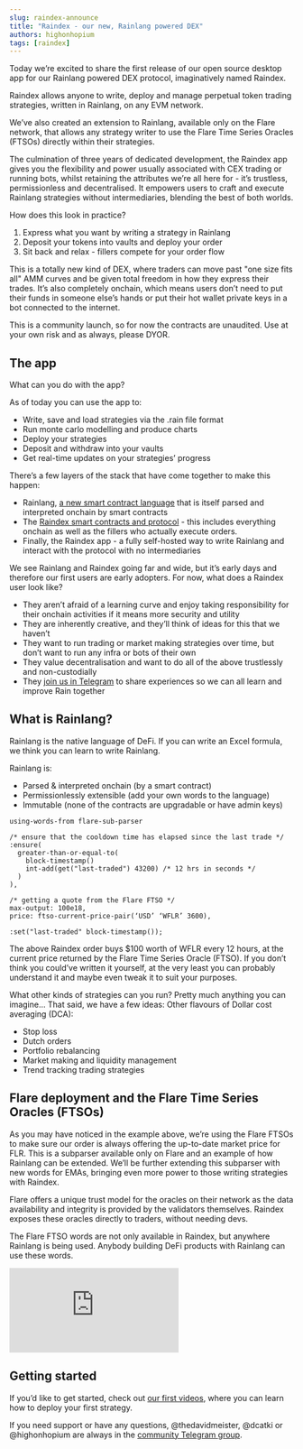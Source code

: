 ```yaml
---
slug: raindex-announce
title: "Raindex - our new, Rainlang powered DEX"
authors: highonhopium
tags: [raindex]
---
```


Today we’re excited to share the first release of our open source desktop app for our Rainlang powered DEX protocol, imaginatively named Raindex.

Raindex allows anyone to write, deploy and manage perpetual token trading strategies, written in Rainlang, on any EVM network.

We’ve also created an extension to Rainlang, available only on the Flare network, that allows any strategy writer to use the Flare Time Series Oracles (FTSOs) directly within their strategies.

The culmination of three years of dedicated development, the Raindex app gives you the flexibility and power usually associated with CEX trading or running bots, whilst retaining the attributes we’re all here for - it’s trustless, permissionless and decentralised. It empowers users to craft and execute Rainlang strategies without intermediaries, blending the best of both worlds.

How does this look in practice?

1. Express what you want by writing a strategy in Rainlang
2. Deposit your tokens into vaults and deploy your order
3. Sit back and relax - fillers compete for your order flow

This is a totally new kind of DEX, where traders can move past "one size fits all" AMM curves and be given total freedom in how they express their trades. It’s also completely onchain, which means users don’t need to put their funds in someone else’s hands or put their hot wallet private keys in a bot connected to the internet.

This is a community launch, so for now the contracts are unaudited. Use at your own risk and as always, please DYOR.

## The app
What can you do with the app?

As of today you can use the app to:
- Write, save and load strategies via the .rain file format
- Run monte carlo modelling and produce charts
- Deploy your strategies
- Deposit and withdraw into your vaults
- Get real-time updates on your strategies’ progress

There’s a few layers of the stack that have come together to make this happen:
- Rainlang, [a new smart contract language](../intro) that is itself parsed and interpreted onchain by smart contracts
- The [Raindex smart contracts and protocol](../raindex/overview) - this includes everything onchain as well as the fillers who actually execute orders.
- Finally, the Raindex app - a fully self-hosted way to write Rainlang and interact with the protocol with no intermediaries

We see Rainlang and Raindex going far and wide, but it’s early days and therefore our first users are early adopters. For now, what does a Raindex user look like?
- They aren’t afraid of a learning curve and enjoy taking responsibility for their onchain activities if it means more security and utility
- They are inherently creative, and they’ll think of ideas for this that we haven’t
- They want to run trading or market making strategies over time, but don’t want to run any infra or bots of their own
- They value decentralisation and want to do all of the above trustlessly and non-custodially
- They [join us in Telegram](https://t.me/+w4mJbCT6IfI2YTU0) to share experiences so we can all learn and improve Rain together

## What is Rainlang?
Rainlang is the native language of DeFi. If you can write an Excel formula, we think you can learn to write Rainlang. 

Rainlang is:
- Parsed & interpreted onchain (by a smart contract)
- Permissionlessly extensible (add your own words to the language)
- Immutable (none of the contracts are upgradable or have admin keys)

```
using-words-from flare-sub-parser

/* ensure that the cooldown time has elapsed since the last trade */
:ensure(
  greater-than-or-equal-to(
    block-timestamp()
    int-add(get("last-traded") 43200) /* 12 hrs in seconds */
  )
),

/* getting a quote from the Flare FTSO */
max-output: 100e18,
price: ftso-current-price-pair(‘USD’ ‘WFLR’ 3600),

:set("last-traded" block-timestamp());
```

The above Raindex order buys $100 worth of WFLR every 12 hours, at the current price returned by the Flare Time Series Oracle (FTSO). If you don’t think you could’ve written it yourself, at the very least you can probably understand it and maybe even tweak it to suit your purposes.

What other kinds of strategies can you run? Pretty much anything you can imagine… That said, we have a few ideas:
Other flavours of Dollar cost averaging (DCA):
- Stop loss
- Dutch orders
- Portfolio rebalancing
- Market making and liquidity management
- Trend tracking trading strategies

## Flare deployment and the Flare Time Series Oracles (FTSOs)

As you may have noticed in the example above, we’re using the Flare FTSOs to make sure our order is always offering the up-to-date market price for FLR. This is a subparser available only on Flare and an example of how Rainlang can be extended. We’ll be further extending this subparser with new words for EMAs, bringing even more power to those writing strategies with Raindex.

Flare offers a unique trust model for the oracles on their network as the data availability and integrity is provided by the validators themselves. Raindex exposes these oracles directly to traders, without needing devs.

The Flare FTSO words are not only available in Raindex, but anywhere Rainlang is being used. Anybody building DeFi products with Rainlang can use these words. 

<div style={{ position: 'relative', paddingBottom: '64.63%', height: 0 }}>
    <iframe
      src="https://www.loom.com/embed/fca750f31f0a43258891cea0ddacb588?sid=60d203be-a4a0-4597-ab18-5ab43fc10516"
      frameborder="0"
      allowFullScreen
      style={{ position: 'absolute', top: 0, left: 0, width: '100%', height: '100%' }}
    ></iframe>
  </div>

## Getting started
If you’d like to get started, check out [our first videos](../raindex/example-strats/examples), where you can learn how to deploy your first strategy.

If you need support or have any questions, @thedavidmeister, @dcatki or @highonhopium are always in the [community Telegram group](https://t.me/+w4mJbCT6IfI2YTU0).



